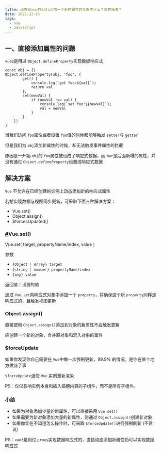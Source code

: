 ```yaml
---
title: 动态给vue的data添加一个新的属性时会发生什么？怎样解决？
date: 2021-12-15
tags:
  - vue
  - JavaScript
---
```


## 一、直接添加属性的问题


`vue2`是用过 `Object.defineProperty`实现数据响应式

```
const obj = {}
Object.defineProperty(obj, 'foo', {
        get() {
            console.log(`get foo:${val}`);
            return val
        },
        set(newVal) {
            if (newVal !== val) {
                console.log(`set foo:${newVal}`);
                val = newVal
            }
        }
    })
}
```

当我们访问 `foo`属性或者设置 `foo`值的时候都能够触发 `setter`与 `getter`

但是我们为 `obj`添加新属性的时候，却无法触发事件属性的拦截

原因是一开始 `obj`的 `foo`属性被设成了响应式数据，而 `bar`是后面新增的属性，并没有通过 `Object.defineProperty`设置成响应式数据

## 解决方案


`Vue` 不允许在已经创建的实例上动态添加新的响应式属性

若想实现数据与视图同步更新，可采取下面三种解决方案：

* Vue.set()
* Object.assign()
* $forcecUpdated()

### [#](https://vue3js.cn/interview/vue/data_object_add_attrs.html#vue-set)Vue.set()

Vue.set( target, propertyName/index, value )

参数

* `{Object | Array} target`
* `{string | number} propertyName/index`
* `{any} value`

返回值：设置的值

通过 `Vue.set`向响应式对象中添加一个 `property`，并确保这个新 `property`同样是响应式的，且触发视图更新



### Object.assign()

直接使用 `Object.assign()`添加到对象的新属性不会触发更新

应创建一个新的对象，合并原对象和混入对象的属性


### $forceUpdate

如果你发现你自己需要在 `Vue`中做一次强制更新，99.9% 的情况，是你在某个地方做错了事

`$forceUpdate`迫使 `Vue` 实例重新渲染

PS：仅仅影响实例本身和插入插槽内容的子组件，而不是所有子组件。


### 小结

* 如果为对象添加少量的新属性，可以直接采用 `Vue.set()`
* 如果需要为新对象添加大量的新属性，则通过 `Object.assign()`创建新对象
* 如果你实在不知道怎么操作时，可采取 `$forceUpdate()`进行强制刷新 (不建议)

PS：`vue3`是用过 `proxy`实现数据响应式的，直接动态添加新属性仍可以实现数据响应式

